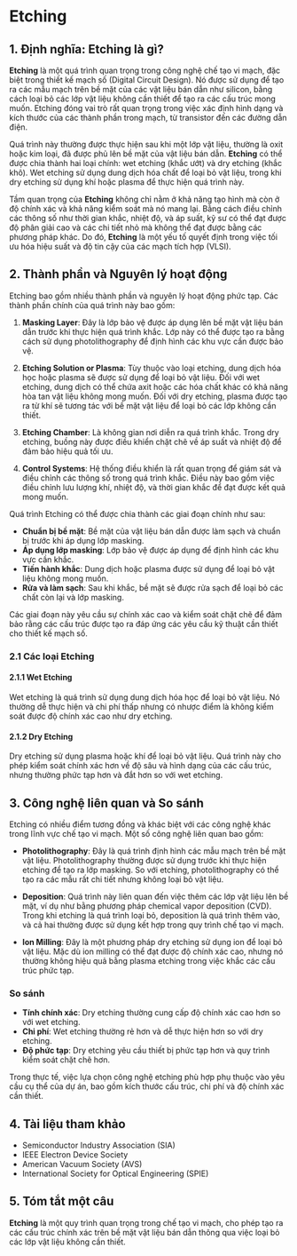 # Etching

## 1. Định nghĩa: Etching là gì?
**Etching** là một quá trình quan trọng trong công nghệ chế tạo vi mạch, đặc biệt trong thiết kế mạch số (Digital Circuit Design). Nó được sử dụng để tạo ra các mẫu mạch trên bề mặt của các vật liệu bán dẫn như silicon, bằng cách loại bỏ các lớp vật liệu không cần thiết để tạo ra các cấu trúc mong muốn. Etching đóng vai trò rất quan trọng trong việc xác định hình dạng và kích thước của các thành phần trong mạch, từ transistor đến các đường dẫn điện. 

Quá trình này thường được thực hiện sau khi một lớp vật liệu, thường là oxit hoặc kim loại, đã được phủ lên bề mặt của vật liệu bán dẫn. **Etching** có thể được chia thành hai loại chính: wet etching (khắc ướt) và dry etching (khắc khô). Wet etching sử dụng dung dịch hóa chất để loại bỏ vật liệu, trong khi dry etching sử dụng khí hoặc plasma để thực hiện quá trình này. 

Tầm quan trọng của **Etching** không chỉ nằm ở khả năng tạo hình mà còn ở độ chính xác và khả năng kiểm soát mà nó mang lại. Bằng cách điều chỉnh các thông số như thời gian khắc, nhiệt độ, và áp suất, kỹ sư có thể đạt được độ phân giải cao và các chi tiết nhỏ mà không thể đạt được bằng các phương pháp khác. Do đó, **Etching** là một yếu tố quyết định trong việc tối ưu hóa hiệu suất và độ tin cậy của các mạch tích hợp (VLSI).

## 2. Thành phần và Nguyên lý hoạt động
Etching bao gồm nhiều thành phần và nguyên lý hoạt động phức tạp. Các thành phần chính của quá trình này bao gồm:

1. **Masking Layer**: Đây là lớp bảo vệ được áp dụng lên bề mặt vật liệu bán dẫn trước khi thực hiện quá trình khắc. Lớp này có thể được tạo ra bằng cách sử dụng photolithography để định hình các khu vực cần được bảo vệ.

2. **Etching Solution or Plasma**: Tùy thuộc vào loại etching, dung dịch hóa học hoặc plasma sẽ được sử dụng để loại bỏ vật liệu. Đối với wet etching, dung dịch có thể chứa axit hoặc các hóa chất khác có khả năng hòa tan vật liệu không mong muốn. Đối với dry etching, plasma được tạo ra từ khí sẽ tương tác với bề mặt vật liệu để loại bỏ các lớp không cần thiết.

3. **Etching Chamber**: Là không gian nơi diễn ra quá trình khắc. Trong dry etching, buồng này được điều khiển chặt chẽ về áp suất và nhiệt độ để đảm bảo hiệu quả tối ưu.

4. **Control Systems**: Hệ thống điều khiển là rất quan trọng để giám sát và điều chỉnh các thông số trong quá trình khắc. Điều này bao gồm việc điều chỉnh lưu lượng khí, nhiệt độ, và thời gian khắc để đạt được kết quả mong muốn.

Quá trình Etching có thể được chia thành các giai đoạn chính như sau:

- **Chuẩn bị bề mặt**: Bề mặt của vật liệu bán dẫn được làm sạch và chuẩn bị trước khi áp dụng lớp masking.
- **Áp dụng lớp masking**: Lớp bảo vệ được áp dụng để định hình các khu vực cần khắc.
- **Tiến hành khắc**: Dung dịch hoặc plasma được sử dụng để loại bỏ vật liệu không mong muốn.
- **Rửa và làm sạch**: Sau khi khắc, bề mặt sẽ được rửa sạch để loại bỏ các chất còn lại và lớp masking.

Các giai đoạn này yêu cầu sự chính xác cao và kiểm soát chặt chẽ để đảm bảo rằng các cấu trúc được tạo ra đáp ứng các yêu cầu kỹ thuật cần thiết cho thiết kế mạch số.

### 2.1 Các loại Etching
#### 2.1.1 Wet Etching
Wet etching là quá trình sử dụng dung dịch hóa học để loại bỏ vật liệu. Nó thường dễ thực hiện và chi phí thấp nhưng có nhược điểm là không kiểm soát được độ chính xác cao như dry etching.

#### 2.1.2 Dry Etching
Dry etching sử dụng plasma hoặc khí để loại bỏ vật liệu. Quá trình này cho phép kiểm soát chính xác hơn về độ sâu và hình dạng của các cấu trúc, nhưng thường phức tạp hơn và đắt hơn so với wet etching.

## 3. Công nghệ liên quan và So sánh
Etching có nhiều điểm tương đồng và khác biệt với các công nghệ khác trong lĩnh vực chế tạo vi mạch. Một số công nghệ liên quan bao gồm:

- **Photolithography**: Đây là quá trình định hình các mẫu mạch trên bề mặt vật liệu. Photolithography thường được sử dụng trước khi thực hiện etching để tạo ra lớp masking. So với etching, photolithography có thể tạo ra các mẫu rất chi tiết nhưng không loại bỏ vật liệu.

- **Deposition**: Quá trình này liên quan đến việc thêm các lớp vật liệu lên bề mặt, ví dụ như bằng phương pháp chemical vapor deposition (CVD). Trong khi etching là quá trình loại bỏ, deposition là quá trình thêm vào, và cả hai thường được sử dụng kết hợp trong quy trình chế tạo vi mạch.

- **Ion Milling**: Đây là một phương pháp dry etching sử dụng ion để loại bỏ vật liệu. Mặc dù ion milling có thể đạt được độ chính xác cao, nhưng nó thường không hiệu quả bằng plasma etching trong việc khắc các cấu trúc phức tạp.

### So sánh
- **Tính chính xác**: Dry etching thường cung cấp độ chính xác cao hơn so với wet etching.
- **Chi phí**: Wet etching thường rẻ hơn và dễ thực hiện hơn so với dry etching.
- **Độ phức tạp**: Dry etching yêu cầu thiết bị phức tạp hơn và quy trình kiểm soát chặt chẽ hơn.

Trong thực tế, việc lựa chọn công nghệ etching phù hợp phụ thuộc vào yêu cầu cụ thể của dự án, bao gồm kích thước cấu trúc, chi phí và độ chính xác cần thiết.

## 4. Tài liệu tham khảo
- Semiconductor Industry Association (SIA)
- IEEE Electron Device Society
- American Vacuum Society (AVS)
- International Society for Optical Engineering (SPIE)

## 5. Tóm tắt một câu
**Etching** là một quy trình quan trọng trong chế tạo vi mạch, cho phép tạo ra các cấu trúc chính xác trên bề mặt vật liệu bán dẫn thông qua việc loại bỏ các lớp vật liệu không cần thiết.